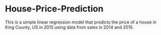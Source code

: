 # House-Price-Prediction
This is a simple linear regression model that predicts the price of a house in King County, US in 2015 using data from sales in 2014 and 2015.
